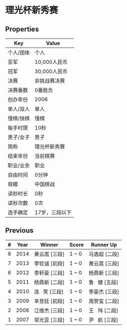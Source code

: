 # 理光杯新秀赛

## Properties

| Key | Value |
| --- | ----- |
| 个人/团体 | 个人 |
| 亚军 | 10,000人民币 |
| 冠军 | 30,000人民币 |
| 决赛 | 非挑战赛决赛 |
| 决赛番数 | 0番胜负 |
| 创办年份 | 2006 |
| 单人/双人 | 单人 |
| 慢棋/快棋 | 慢棋 |
| 每手时限 | 10秒 |
| 男子/女子 | 男子 |
| 简称 | 理光杯新秀赛 |
| 结束年份 | 当前棋赛 |
| 职业/业余 | 职业 |
| 自由时间 | 0分钟 |
| 规模 | 中国棋战 |
| 读秒时长 | 0秒 |
| 读秒次数 | 0次 |
| 选手确定 | 17岁，三段以下 |

## Previous

| # | Year | Winner | Score | Runner Up |
| --- | --- | --- | --- | --- |
| 8 | 2014 | 黄云嵩 [三段] | 1 ~ 0 | 马逸超 [二段] |
| 7 | 2013 | 李钦诚 [初段] | 1 ~ 0 | 黄云嵩 [三段] |
| 6 | 2012 | 李轩豪 [三段] | 1 ~ 0 | 杨鼎新 [三段] |
| 5 | 2011 | 杨鼎新 [二段] | 1 ~ 0 | 鲁   健 [五段] |
| 4 | 2010 | 连   笑 [三段] | 1 ~ 0 | 李豪杰 [三段] |
| 3 | 2009 | 芈昱廷 [初段] | 1 ~ 0 | 周贺玺 [二段] |
| 2 | 2008 | 江维杰 [三段] | 1 ~ 0 | 王   玮 [二段] |
| 1 | 2007 | 邬光亚 [三段] | 1 ~ 0 | 尹   航 [三段] |

